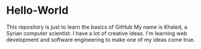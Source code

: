 # Hello-World
This repository is just to learn the basics of GitHub
My name is Khaled, a Syrian computer scientist. I have a lot of creative ideas. I'm learning web development and software engineering to make one of my ideas come true.
